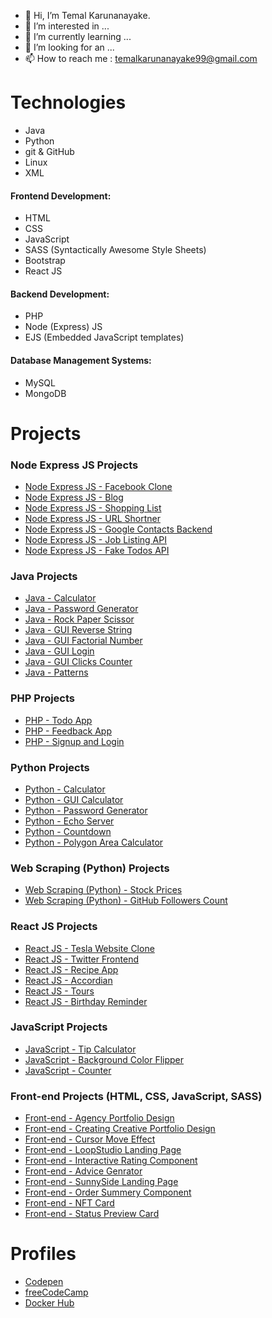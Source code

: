 - 👋 Hi, I’m Temal Karunanayake.
- 👀 I’m interested in ...
- 🌱 I’m currently learning ...
- 💞️ I’m looking for an ...
- 📫 How to reach me : temalkarunanayake99@gmail.com


# Technologies
- Java
- Python
- git & GitHub
- Linux
- XML

#### Frontend Development:
- HTML
- CSS
- JavaScript
- SASS (Syntactically Awesome Style Sheets)
- Bootstrap
- React JS

#### Backend Development:
- PHP
- Node (Express) JS
- EJS (Embedded JavaScript templates)

#### Database Management Systems:
- MySQL
- MongoDB
  
 
# Projects
### Node Express JS Projects
- [Node Express JS - Facebook Clone](https://github.com/temalcode/facebook-clone)
- [Node Express JS - Blog](https://github.com/temalcode/nodejs-blog)
- [Node Express JS - Shopping List](https://github.com/temalcode/shopping-list-app)
- [Node Express JS - URL Shortner](https://github.com/temalcode/url-shortner)
- [Node Express JS - Google Contacts Backend](https://github.com/temalcode/google-contacts-backend)
- [Node Express JS - Job Listing API](https://github.com/temalcode/job-search-api)
- [Node Express JS - Fake Todos API](https://github.com/temalcode/fake-todo-api)

### Java Projects
- [Java - Calculator](https://github.com/temalcode/javaBasicCalculator)
- [Java - Password Generator](https://github.com/temalcode/java-password-generator)
- [Java - Rock Paper Scissor](https://github.com/temalcode/rock-paper-scissor)
- [Java - GUI Reverse String](https://github.com/temalcode/reverse-string-gui-java-fx)
- [Java - GUI Factorial Number](https://github.com/temalcode/factorial-number-program-java-fx)
- [Java - GUI Login](https://github.com/temalcode/loginGUIUsingSwingJava)
- [Java - GUI Clicks Counter](https://github.com/temalcode/clicksCounterUsingGUI-Java)
- [Java - Patterns](https://github.com/temalcode/patternsUsingJava)

### PHP Projects
- [PHP - Todo App](https://github.com/temalcode/php-todo-app)
- [PHP - Feedback App](https://github.com/temalcode/php-feedback-app)
- [PHP - Signup and Login](https://github.com/temalcode/php-signup-login)

### Python Projects
- [Python - Calculator](https://github.com/temalcode/python-calculator)
- [Python - GUI Calculator](https://github.com/temalcode/python-gui-calculator)
- [Python - Password Generator](https://github.com/temalcode/python-password-generator)
- [Python - Echo Server](https://github.com/temalcode/python-echo-server)
- [Python - Countdown](https://github.com/temalcode/python-countdown)
- [Python - Polygon Area Calculator](https://github.com/temalcode/freecodecamp-polygon-area)

### Web Scraping (Python) Projects
- [Web Scraping (Python) - Stock Prices](https://github.com/temalcode/stock-prices-webscraping)
- [Web Scraping (Python) - GitHub Followers Count](https://github.com/temalcode/github-followers-count)

### React JS Projects
- [React JS - Tesla Website Clone](https://github.com/temalcode/react-js-tesla-clone)
- [React JS - Twitter Frontend](https://github.com/temalcode/reactjs-twitter-frontend)
- [React JS - Recipe App](https://github.com/temalcode/reactjs-recipe-app)
- [React JS - Accordian](https://github.com/temalcode/accordian-reactjs-freecodecamp)
- [React JS - Tours](https://github.com/temalcode/tours-reactjs-freecodecamp)
- [React JS - Birthday Reminder](https://github.com/temalcode/ReactJS-Birthday-Reminder-Freecodecamp)

### JavaScript Projects
- [JavaScript - Tip Calculator](https://github.com/temalcode/tip-calculator-javascript-frontendmentor.io)
- [JavaScript - Background Color Flipper](https://github.com/temalcode/backgroundColorFlipper-Javascript)
- [JavaScript - Counter](https://github.com/temalcode/counter-javascript)

### Front-end Projects (HTML, CSS, JavaScript, SASS)
- [Front-end - Agency Portfolio Design](https://github.com/temalcode/agency-portfolio-website-design)
- [Front-end - Creating Creative Portfolio Design](https://github.com/temalcode/creating-creative-portfolio-design)
- [Front-end - Cursor Move Effect](https://github.com/temalcode/cursor-move-effect)
- [Front-end - LoopStudio Landing Page](https://github.com/temalcode/loopstudio-landing-page-frontendmentor.io)
- [Front-end - Interactive Rating Component](https://github.com/temalcode/interactive-rating-frontendmentor.io)
- [Front-end - Advice Genrator](https://github.com/temalcode/advice-generator-frontend-mentor)
- [Front-end - SunnySide Landing Page](https://github.com/temalcode/sunnyside-landing-page-frontendmentor.io)
- [Front-end - Order Summery Component](https://github.com/temalcode/orderSummeryComponent-FrontEndMentorChallenge)
- [Front-end - NFT Card](https://github.com/temalcode/ntf-card-frontendmentor.io)
- [Front-end - Status Preview Card](https://github.com/temalcode/statusPreviewCard-FrontendMentorChallenge)

# Profiles
- [Codepen](https://codepen.io/temalcode)
- [freeCodeCamp](https://www.freecodecamp.org/temalcode)
- [Docker Hub](https://hub.docker.com/u/temalcode)


<!---
temalcode/temalcode is a ✨ special ✨ repository because its `README.md` (this file) appears on your GitHub profile.
You can click the Preview link to take a look at your changes.
--->

